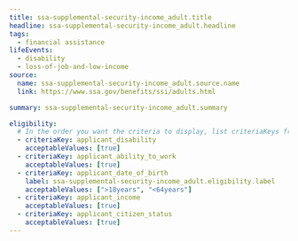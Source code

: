 ```yaml
---
title: ssa-supplemental-security-income_adult.title
headline: ssa-supplemental-security-income_adult.headline
tags:
  - financial assistance
lifeEvents:
  - disability
  - loss-of-job-and-low-income
source:
  name: ssa-supplemental-security-income_adult.source.name
  link: https://www.ssa.gov/benefits/ssi/adults.html

summary: ssa-supplemental-security-income_adult.summary

eligibility:
  # In the order you want the criteria to display, list criteriaKeys from the csv here, each followed by a comma-separated list of which values indicate eligibility for that criteria. Wrap individual values in quotes if they have inner commas.
  - criteriaKey: applicant_disability
    acceptableValues: [true]
  - criteriaKey: applicant_ability_to_work
    acceptableValues: [true]
  - criteriaKey: applicant_date_of_birth
    label: ssa-supplemental-security-income_adult.eligibility.label
    acceptableValues: [">18years", "<64years"]
  - criteriaKey: applicant_income
    acceptableValues: [true]
  - criteriaKey: applicant_citizen_status
    acceptableValues: [true]
---
```

